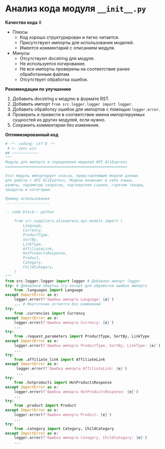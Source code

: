 # Анализ кода модуля `__init__.py`

**Качество кода**
8
- Плюсы
    - Код хорошо структурирован и легко читается.
    - Присутствуют импорты для использования моделей.
    - Имеется комментарий с описанием модуля.
- Минусы
    - Отсутствуют docstring для модуля.
    - Не используется логирование.
    - Не все импорты проверены на соответствие ранее обработанным файлам.
    - Отсутствует обработка ошибок.

**Рекомендации по улучшению**

1. Добавить docstring к модулю в формате RST.
2. Добавить импорт `from src.logger.logger import logger`.
3. Добавить обработку ошибок для импортов с помощью `logger.error`.
4. Проверить и привести в соответствие имена импортируемых сущностей из других модулей, если нужно.
5. Сохранить комментарии без изменения.

**Оптимизированный код**

```python
# -*- coding: utf-8 -*-
 # <- venv win
## ~~~~~~~~~~~~
"""
Модуль для импорта и определения моделей API AliExpress
=======================================================

Этот модуль импортирует классы, представляющие модели данных
для работы с API AliExpress. Модели включают в себя языки,
валюты, параметры запросов, партнерские ссылки, горячие товары,
продукты и категории.

Пример использования
--------------------

.. code-block:: python

    from src.suppliers.aliexpress.api.models import (
        Language,
        Currency,
        ProductType,
        SortBy,
        LinkType,
        AffiliateLink,
        HotProductsResponse,
        Product,
        Category,
        ChildCategory,
    )
"""
from src.logger.logger import logger # Добавлен импорт logger
try: # Добавлена обертка try-except для обработки ошибок импорта
    from .languages import Language
except ImportError as e:
    logger.error(f'Ошибка импорта Language: {e}')
    ... # Многоточие остается без изменений
try:
    from .currencies import Currency
except ImportError as e:
    logger.error(f'Ошибка импорта Currency: {e}')
    ...
try:
    from .request_parameters import ProductType, SortBy, LinkType
except ImportError as e:
    logger.error(f'Ошибка импорта ProductType, SortBy, LinkType: {e}')
    ...
try:
    from .affiliate_link import AffiliateLink
except ImportError as e:
     logger.error(f'Ошибка импорта AffiliateLink: {e}')
     ...
try:
    from .hotproducts import HotProductsResponse
except ImportError as e:
    logger.error(f'Ошибка импорта HotProductsResponse: {e}')
    ...
try:
    from .product import Product
except ImportError as e:
    logger.error(f'Ошибка импорта Product: {e}')
    ...
try:
    from .category import Category, ChildCategory
except ImportError as e:
    logger.error(f'Ошибка импорта Category, ChildCategory: {e}')
    ...
```